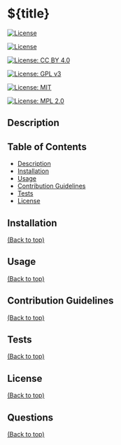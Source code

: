 # ${title}

[![License](https://img.shields.io/badge/License-Apache%202.0-blue.svg)](https://opensource.org/licenses/Apache-2.0)

[![License](https://img.shields.io/badge/License-BSD%203--Clause-blue.svg)](https://opensource.org/licenses/BSD-3-Clause)

[![License: CC BY 4.0](https://img.shields.io/badge/License-CC%20BY%204.0-lightgrey.svg)](http://creativecommons.org/licenses/by/4.0/)

[![License: GPL v3](https://img.shields.io/badge/License-GPL%20v3-blue.svg)](http://www.gnu.org/licenses/gpl-3.0)


[![License: MIT](https://img.shields.io/badge/License-MIT-yellow.svg)](https://opensource.org/licenses/MIT)

[![License: MPL 2.0](https://img.shields.io/badge/License-MPL%202.0-brightgreen.svg)](https://opensource.org/licenses/MPL-2.0)


## <h2 id="description"> Description </h2>

## <h2 id="table-of-contents"> Table of Contents </h2>

- [Description](#description)
- [Installation](#installation)
- [Usage](#usage)
- [Contribution Guidelines](#contribution)
- [Tests](#tests)
- [License](#license)

## <h2 id="installation"> Installation </h2>
[(Back to top)](#table-of-content)


## <h2 id="usage"> Usage </h2>
[(Back to top)](#table-of-content)

## <h2 id="contribution"> Contribution Guidelines </h2>
[(Back to top)](#table-of-content)


## <h2 id="tests"> Tests </h2>
[(Back to top)](#table-of-content)

## <h2 id="license"> License </h2>
[(Back to top)](#table-of-content)

## <h2 id="questions"> Questions </h2>
[(Back to top)](#table-of-content)